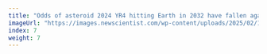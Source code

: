 ```yaml
---
title: "Odds of asteroid 2024 YR4 hitting Earth in 2032 have fallen again"
imageUrl: "https://images.newscientist.com/wp-content/uploads/2025/02/18115827/SEI_240416865.jpg?width=788"
index: 7
weight: 7
---
```


